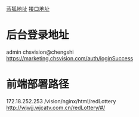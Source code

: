 [蓝狐地址](https://lanhuapp.com/web/#/item/project/board/detail?pid=d3075c5d-89e4-4084-accc-1e01fc3a0bf0&project_id=d3075c5d-89e4-4084-accc-1e01fc3a0bf0&image_id=a6c8d058-4632-4305-9408-162a41e45879)
[接口地址](https://marketing.chsvision.com/api/)

# 后台登录地址

admin chsvision@chengshi
https://marketing.chsvision.com/auth/loginSuccess

# 前端部署路径

172.18.252.253
/vision/nginx/html/redLottery
http://wjwjj.wjcatv.com.cn/redLottery/#/
